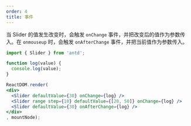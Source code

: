 ```yaml
---
order: 4
title: 事件
---
```


当 Slider 的值发生改变时，会触发 `onChange` 事件，并把改变后的值作为参数传入。在 `onmouseup` 时，会触发 `onAfterChange` 事件，并把当前值作为参数传入。



````jsx
import { Slider } from 'antd';

function log(value) {
  console.log(value);
}

ReactDOM.render(
<div>
  <Slider defaultValue={30} onChange={log} />
  <Slider range step={10} defaultValue={[20, 50]} onChange={log} />
  <Slider defaultValue={30} onAfterChange={log} />
</div>
, mountNode);
````
